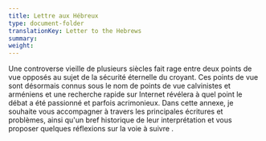 ```yaml
---
title: Lettre aux Hébreux
type: document-folder
translationKey: Letter to the Hebrews
summary: 
weight: 
---
```

Une controverse vieille de plusieurs siècles fait rage entre deux points de vue opposés au sujet de la sécurité éternelle du croyant. Ces points de vue sont désormais connus sous le nom de points de vue calvinistes et arméniens et une recherche rapide sur Internet révélera à quel point le débat a été passionné et parfois acrimonieux. Dans cette annexe, je souhaite vous accompagner à travers les principales écritures et problèmes, ainsi qu'un bref historique de leur interprétation et vous proposer quelques réflexions sur la voie à suivre .